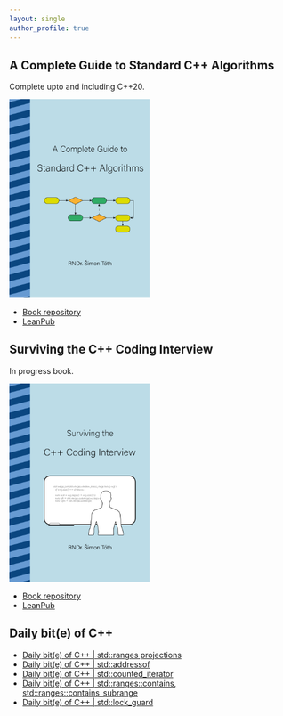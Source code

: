 ```yaml
---
layout: single
author_profile: true
---
```


## A Complete Guide to Standard C++ Algorithms

Complete upto and including C++20.

[<img src="assets/images/book_algorithms_cover.png" width="50%">](https://leanpub.com/cpp-algorithms-guide)

- [Book repository](https://github.com/HappyCerberus/book-cpp-algorithms)
- [LeanPub](https://leanpub.com/cpp-algorithms-guide)

## Surviving the C++ Coding Interview

In progress book.

[<img src="assets/images/book_coding_interview_cover.png" width="50%">](https://leanpub.com/cpp-coding-interview)

- [Book repository](https://leanpub.com/cpp-coding-interview)
- [LeanPub](https://leanpub.com/cpp-coding-interview)

## Daily bit(e) of C++

<ul>
<!-- SUBSTACK:START --><li><a href="https://medium.com/@simontoth/daily-bit-e-of-c-std-ranges-projections-feac7b6e93a0?source=rss-1e1de1006a93------2">Daily bit&lpar;e&rpar; of C++ | std::ranges projections</a></li><li><a href="https://medium.com/@simontoth/daily-bit-e-of-c-std-addressof-a9a5a191cd94?source=rss-1e1de1006a93------2">Daily bit&lpar;e&rpar; of C++ | std::addressof</a></li><li><a href="https://medium.com/@simontoth/daily-bit-e-of-c-std-counted-iterator-73c875920579?source=rss-1e1de1006a93------2">Daily bit&lpar;e&rpar; of C++ | std::counted_iterator</a></li><li><a href="https://medium.com/@simontoth/daily-bit-e-of-c-std-ranges-contains-std-ranges-contains-subrange-2537369173e4?source=rss-1e1de1006a93------2">Daily bit&lpar;e&rpar; of C++ | std::ranges::contains, std::ranges::contains_subrange</a></li><li><a href="https://medium.com/@simontoth/daily-bit-e-of-c-std-lock-guard-154750c6c1ad?source=rss-1e1de1006a93------2">Daily bit&lpar;e&rpar; of C++ | std::lock_guard</a></li><!-- SUBSTACK:END -->
</ul>